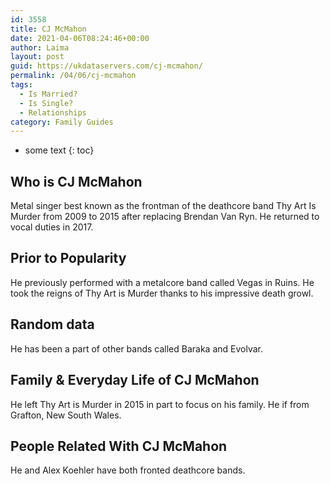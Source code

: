 ```yaml
---
id: 3558
title: CJ McMahon
date: 2021-04-06T08:24:46+00:00
author: Laima
layout: post
guid: https://ukdataservers.com/cj-mcmahon/
permalink: /04/06/cj-mcmahon
tags:
  - Is Married?
  - Is Single?
  - Relationships
category: Family Guides
---
```


* some text
{: toc}


## Who is CJ McMahon
                  
                  
                  
Metal singer best known as the frontman of the deathcore band Thy Art Is Murder from 2009 to 2015 after replacing Brendan Van Ryn. He returned to vocal duties in 2017.
                  
              
            
              
            
                
                
                
## Prior to Popularity
                  
                  
                  
He previously performed with a metalcore band called Vegas in Ruins. He took the reigns of Thy Art is Murder thanks to his impressive death growl.
                  
              
            
              
            
                
                
                
## Random data
                  
                  
                  
He has been a part of other bands called Baraka and Evolvar.
                  
              
            
              
            
                
                
                
## Family & Everyday Life of CJ McMahon
                  
                  
                  
He left Thy Art is Murder in 2015 in part to focus on his family. He if from Grafton, New South Wales.
                  
              
            
              
            
                
                
                
## People Related With CJ McMahon
                  
                  
                  
He and Alex Koehler have both fronted deathcore bands.
                  
              
            
              
            
                
              
            
              
              
            
            
              
            
          
          
          